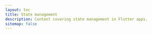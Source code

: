 ```yaml
---
layout: toc
title: State management
description: Content covering state management in Flutter apps.
sitemap: false
---
```

